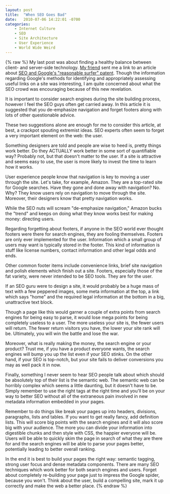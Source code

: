 ```yaml
---
layout: post
title:  "When SEO Goes Bad"
date:   2010-07-06 14:22:01 -0700
categories:
    - Internet Culture
    - SEO
    - Site Architecture
    - User Experience
    - World Wide Weird
---
```

{% raw %}
My last post was about finding a healthy balance between client- and server-side technology.  <a href="http://www.designbycandlelight.com/" target="_blank">My friend</a> sent me a link to an article about <a href="http://searchengineland.com/seo-implications-of-googles-reasonable-surfer-patent-44222" target="_blank">SEO and Google's "reasonable surfer" patent</a>.  Though the information regarding Google's methods for identifying and appropriately assessing useful links on a site was interesting, I am quite concerned about what the SEO crowd was encouraging because of this new revelation.

It is important to consider search engines during the site building process, however I feel the SEO guys often get carried away.  In this article it is suggested that you de-emphasize navigation and forget footers along with lots of other questionable advice.

These two suggestions alone are enough for me to consider this article, at best, a crackpot spouting extremist ideas.  SEO experts often seem to forget a very important element on the web: the user.<!--more-->

Something designers are told and people are wise to heed is, pretty things work better.  Do they ACTUALLY work better in some sort of quantifiable way? Probably not, but that doesn't matter to the user.  If a site is attractive and seems easy to use, the user is more likely to invest the time to learn how it works.

User experience people know that navigation is key to moving a user through the site.  Let's take, for example, Amazon.  They are a top-rated site for Google searches.  Have they gone and done away with navigation? No. Why? They know users rely on navigation to move through the site.  Moreover, their designers know that pretty navigation works.

While the SEO nuts will scream "de-emphasize navigation," Amazon bucks the "trend" and keeps on doing what they know works best for making money: directing users.

Regarding forgetting about footers, if anyone in the SEO world ever thought footers were there for search engines, they are fooling themselves.  Footers are only ever implemented for the user.  Information which a small group of users may want is typically stored in the footer.  This kind of information is stuff like license numbers, contact information and other legal odds and ends.

Other common footer items include convenience links, brief site navigation and polish elements which finish out a site.  Footers, especially those of the fat variety, were never intended to be SEO tools.  They are for the user.

If an SEO guru were to design a site, it would probably be a huge mass of text with a few peppered images, some meta information at the top, a link which says "home" and the required legal information at the bottom in a big, unattractive text block.

Though a page like this would garner a couple of extra points from search engines for being easy to parse, it would lose mega points for being completely useless to a user.  The more useless your site is, the fewer users will return. The fewer return visitors you have, the lower your site rank will be.  Ultimately, you will win the battle and lose the war.

Moreover, what is really making the money, the search engine or your product?  Trust me, if you have a product everyone wants, the search engines will bump you up the list even if your SEO stinks.  On the other hand, if your SEO is top-notch, but your site fails to deliver conversions you may as well pack it in now.

Finally, something I never seem to hear SEO people talk about which should be absolutely top of their list is the semantic web.  The semantic web can be horribly complex which seems a little daunting, but it doesn't have to be.  Simply remember to use the right tags at the right time and you'll be on your way to better SEO without all of the extraneous pain involved in new metadata information embedded in your pages.

Remember to do things like break your pages up into headers, divisions, paragraphs, lists and tables.  If you want to get really fancy, add definition lists.  This will score big points with the search engines and it will also score big with your audience.  The more you can divide your information into digestible chunks and then style with CSS, the happier everyone will be.  Users will be able to quickly skim the page in search of what they are there for and the search engines will be able to parse your pages better, potentially leading to better overall ranking.

In the end it is best to build your pages the right way: semantic tagging, strong user focus and dense metadata components.  There are many SEO techniques which work better for both search engines and users.  Forget about completely re-building your page just to impress the Google spider, because you won't.  Think about the user, build a compelling site, mark it up correctly and make the web a better place.
{% endraw %}
    